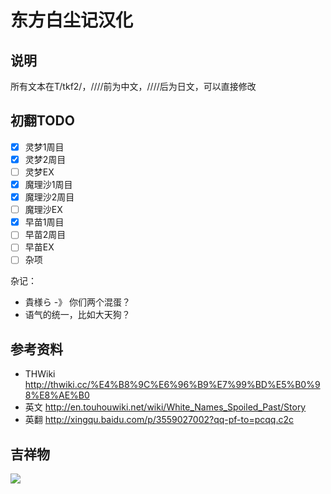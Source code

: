 # 东方白尘记汉化

## 说明

所有文本在T/tkf2/，////前为中文，////后为日文，可以直接修改

## 初翻TODO

- [x] 灵梦1周目
- [x] 灵梦2周目
- [ ] 灵梦EX
- [x] 魔理沙1周目
- [x] 魔理沙2周目
- [ ] 魔理沙EX
- [x] 早苗1周目
- [ ] 早苗2周目
- [ ] 早苗EX
- [ ] 杂项

杂记：

- 貴様ら -》 你们两个混蛋？
- 语气的统一，比如大天狗？

## 参考资料

- THWiki http://thwiki.cc/%E4%B8%9C%E6%96%B9%E7%99%BD%E5%B0%98%E8%AE%B0
- 英文 http://en.touhouwiki.net/wiki/White_Names_Spoiled_Past/Story
- 英翻 http://xingqu.baidu.com/p/3559027002?qq-pf-to=pcqq.c2c

## 吉祥物

<img src="https://github.com/a26214311/thwnsp_hh/blob/master/mh.png?raw=true"></img>




